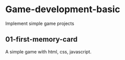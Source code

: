 # Game-development-basic
Implement simple game projects

## 01-first-memory-card
A simple game with html, css, javascript.

